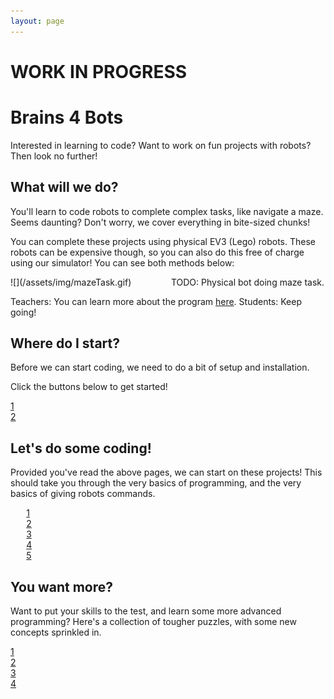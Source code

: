 ```yaml
---
layout: page
---
```


# WORK IN PROGRESS

# Brains 4 Bots

Interested in learning to code? Want to work on fun projects with robots? Then look no further!

## What will we do?

You'll learn to code robots to complete complex tasks, like navigate a maze. Seems daunting? Don't worry, we cover everything in bite-sized chunks!

You can complete these projects using physical EV3 (Lego) robots. These robots can be expensive though, so you can also do this free of charge using our simulator! You can see both methods below:

<div markdown="1" style="width: calc(50% - 5px); display: inline-block; margin-right: 6px;">
![](/assets/img/mazeTask.gif)
</div>
<div markdown="1" style="width: calc(50% - 5px); display: inline-block;">
TODO: Physical bot doing maze task.
</div>

Teachers: You can learn more about the program [here](/about). Students: Keep going!

## Where do I start?

Before we can start coding, we need to do a bit of setup and installation.

Click the buttons below to get started!

<div class="task_pill" style="width: max(50%, 200px)">
  <div class="pill_object wip" page="setup">
    <a href="/wip" title="Setup" data-toggle="tooltip" data-placement="top"><span class="pillbox_number">1</span></a>
  </div>
  <div style="border-left:1px solid #000;width:1px;"></div>
  <div class="pill_object wip" page="wip">
    <a href="/wip" title="Using EV3 Robots" data-toggle="tooltip" data-placement="top"><span class="pillbox_number">2</span></a>
  </div>
</div>

## Let's do some coding!

Provided you've read the above pages, we can start on these projects! This should take you through the very basics of programming, and the very basics of giving robots commands.

<div class="task_pill" style="width: 90%; margin-left: 5%; margin-right: 5%;">
  <div class="pill_object" page="basics">
    <a href="/posts/basics" title="Basics of Python" data-toggle="tooltip" data-placement="top"><span class="pillbox_number">1</span></a>
  </div>
  <div style="border-left:1px solid #000;width:1px;"></div>
  <div class="pill_object" page="conditionals">
    <a href="/posts/conditionals" title="Sensors and Conditionals" data-toggle="tooltip" data-placement="top"><span class="pillbox_number">2</span></a>
  </div>
  <div style="border-left:1px solid #000;width:1px;"></div>
  <div class="pill_object" page="while">
    <a href="/posts/while" title="Loops and Infrared" data-toggle="tooltip" data-placement="top"><span class="pillbox_number">3</span></a>
  </div>
  <div style="border-left:1px solid #000;width:1px;"></div>
  <div class="pill_object wip" page="lists">
    <a href="/wip" title="Lists and Compass" data-toggle="tooltip" data-placement="top"><span class="pillbox_number">4</span></a>
  </div>
  <div style="border-left:1px solid #000;width:1px;"></div>
  <div class="pill_object wip" page="dictionaries">
    <a href="/wip" title="Dictionaries" data-toggle="tooltip" data-placement="top"><span class="pillbox_number">5</span></a>
  </div>
</div>

## You want more?

Want to put your skills to the test, and learn some more advanced programming? Here's a collection of tougher puzzles, with some new concepts sprinkled in.

<div class="task_pill" style="width: max(70%, 400px)">
  <div class="pill_object wip" page="wip">
    <a href="/wip" title="Coming Soon" data-toggle="tooltip" data-placement="top"><span class="pillbox_number">1</span></a>
  </div>
  <div style="border-left:1px solid #000;width:1px;"></div>
  <div class="pill_object wip" page="wip">
    <a href="/wip" title="Coming Soon" data-toggle="tooltip" data-placement="top"><span class="pillbox_number">2</span></a>
  </div>
  <div style="border-left:1px solid #000;width:1px;"></div>
  <div class="pill_object wip" page="wip">
    <a href="/wip" title="Coming Soon" data-toggle="tooltip" data-placement="top"><span class="pillbox_number">3</span></a>
  </div>
  <div style="border-left:1px solid #000;width:1px;"></div>
  <div class="pill_object wip" page="wip">
    <a href="/wip" title="Coming Soon" data-toggle="tooltip" data-placement="top"><span class="pillbox_number">4</span></a>
  </div>
</div>

<script src="{{ '/assets/js/completion_pills.js' | relative_url }}"></script>
